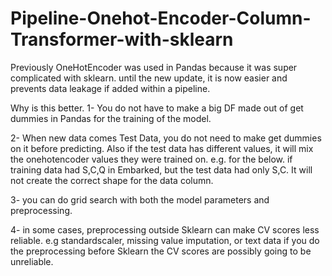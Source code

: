 # Pipeline-Onehot-Encoder-Column-Transformer-with-sklearn

Previously OneHotEncoder was used in Pandas because it was super complicated with sklearn. until the new update, it is now easier and prevents data leakage if added within a pipeline.

Why is this better. 1- You do not have to make a big DF made out of get dummies in Pandas for the training of the model.

2- When new data comes Test Data, you do not need to make get dummies on it before predicting. Also if the test data has different values, it will mix the onehotencoder values they were trained on. e.g. for the below. if training data had S,C,Q in Embarked, but the test data had only S,C. It will not create the correct shape for the data column.

3- you can do grid search with both the model parameters and preprocessing.

4- in some cases, preprocessing outside Sklearn can make CV scores less reliable. e.g standardscaler, missing value imputation, or text data if you do the preprocessing before Sklearn the CV scores are possibly going to be unreliable.
